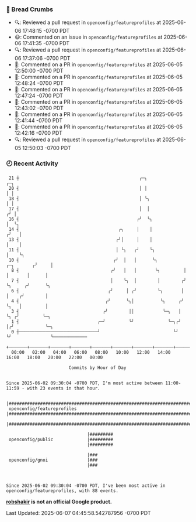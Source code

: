 ### 🍞 Bread Crumbs

 * 🔍: Reviewed a pull request in  `openconfig/featureprofiles` at 2025-06-06 17:48:15 -0700 PDT
 * 😃: Commented on an issue in `openconfig/featureprofiles` at 2025-06-06 17:41:35 -0700 PDT
 * 🔍: Reviewed a pull request in  `openconfig/featureprofiles` at 2025-06-06 17:37:06 -0700 PDT
 * 💬: Commented on a PR in  `openconfig/featureprofiles` at 2025-06-05 12:50:00 -0700 PDT
 * 💬: Commented on a PR in  `openconfig/featureprofiles` at 2025-06-05 12:48:24 -0700 PDT
 * 💬: Commented on a PR in  `openconfig/featureprofiles` at 2025-06-05 12:47:24 -0700 PDT
 * 💬: Commented on a PR in  `openconfig/featureprofiles` at 2025-06-05 12:43:02 -0700 PDT
 * 💬: Commented on a PR in  `openconfig/featureprofiles` at 2025-06-05 12:41:44 -0700 PDT
 * 💬: Commented on a PR in  `openconfig/featureprofiles` at 2025-06-05 12:42:16 -0700 PDT
 * 🔍: Reviewed a pull request in  `openconfig/featureprofiles` at 2025-06-05 12:50:03 -0700 PDT

### 🕘 Recent Activity
```
 21 ┼                                              ╭─╮                           ╭─╮
 20 ┤                                              │ │                           │ │
 18 ┤                                              │ ╰╮                          │ │
 17 ┤                                              │  │                         ╭╯ │
 16 ┤                                             ╭╯  ╰╮                        │  ╰╮
 14 ┤                                      ╭╮     │    │                       ╭╯   │
 13 ┤                                     ╭╯│     │    │                       │    │
 11 ┤                                     │ ╰╮   ╭╯    ╰╮                      │    ╰╮
 10 ┤                                    ╭╯  │   │      ╰╮          ╭─╮       ╭╯     │
  8 ┤                                   ╭╯   │   │       ╰╮         │ │       │      │
  7 ┤                                   │    ╰╮  │        │        ╭╯ ╰╮     ╭╯      ╰╮
  6 ┤                                  ╭╯     │ ╭╯        ╰╮       │   │    ╭╯        │
  4 ┤                                 ╭╯      ╰╮│          ╰╮     ╭╯   ╰╮   │         │
  3 ┤                                ╭╯        ││           ╰─╮   │     ╰╮ ╭╯         ╰─╮
  1 ┤                              ╭─╯         ╰╯             ╰─╮╭╯      │╭╯            ╰─╮
  0 ┼──────────────────────────────╯                            ╰╯       ╰╯               ╰─────────────
    +───────+───────+───────+───────+───────+───────+───────+───────+───────+───────+───────+───────+────
  00:00   02:00   04:00   06:00   08:00   10:00   12:00   14:00   16:00   18:00   20:00   22:00   00:00   

						Commits by Hour of Day


Since 2025-06-02 09:30:04 -0700 PDT, I'm most active between 11:00-11:59 - with 23 events in that hour.

```



```
                               |########################################################################################
 openconfig/featureprofiles    |########################################################################################
                               |########################################################################################

                               |#########
 openconfig/public             |#########
                               |#########

                               |###
 openconfig/gnoi               |###
                               |###



Since 2025-06-02 09:30:04 -0700 PDT, I've been most active in openconfig/featureprofiles, with 88 events.

```
**[robshakir](mailto:robjs@google.com) is not an official Google product.**  


Last Updated: 2025-06-07 04:45:58.542787956 -0700 PDT
